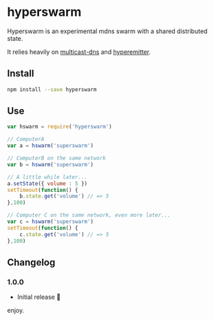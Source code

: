 # hyperswarm 

Hyperswarm is an experimental mdns swarm with a shared distributed state.

It relies heavily on [multicast-dns](https://www.npmjs.com/package/multicast-dns) and [hyperemitter](https://www.npmjs.com/package/hyperemitter).

## Install

```sh
npm install --save hyperswarm
```

## Use

```js
var hswarm = require('hyperswarm')

// ComputerA
var a = hswarm('superswarm')

// ComputerB on the same network
var b = hswarm('superswarm')

// A little while later...
a.setState({ volume : 5 })
setTimeout(function() {
    b.state.get('volume') // => 5
},100)

// Computer C on the same network, even more later...
var c = hswarm('superswarm')
setTimeout(function() {
    c.state.get('volume') // => 5
},100)
```

## Changelog

### 1.0.0

* Initial release :tada:

enjoy.
